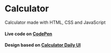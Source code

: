 # Calculator
Calculator made with HTML, CSS and JavaScript

#### Live code on [CodePen](https://codepen.io/HamienosRocha/pen/WNOgJEN?editors=0010)
#### Design based on [Calculator Daily UI](https://www.figma.com/file/zo9EZDOuVcWMHYIzlLkECb/Calculator-%7C-Daily-UI-%23004-(Community)?node-id=1%3A2)
